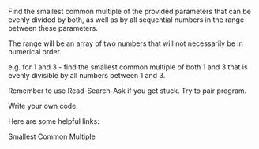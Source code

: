 Find the smallest common multiple of the provided parameters that can be
evenly divided by both, as well as by all sequential numbers in the range
between these parameters.

The range will be an array of two numbers that will not necessarily be in
numerical order.

e.g. for 1 and 3 - find the smallest common multiple of both 1 and 3 that
is evenly divisible by all numbers between 1 and 3.

Remember to use Read-Search-Ask if you get stuck. Try to pair program.

Write your own code.

Here are some helpful links:

Smallest Common Multiple
